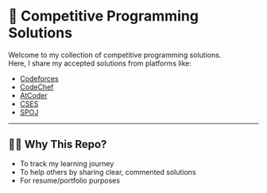 # 🧠 Competitive Programming Solutions

Welcome to my collection of competitive programming solutions.  
Here, I share my accepted solutions from platforms like:

- [Codeforces](https://codeforces.com/profile/shubhagrawal666)
- [CodeChef](https://www.codechef.com/users/gaily_sheep_64)
- [AtCoder](https://atcoder.jp/users/shubhagrawal666)
- [CSES](https://cses.fi/user/331023)
- [SPOJ](https://www.spoj.com/users/shubhagrawal/)

---

## 🙋‍♂️ Why This Repo?

- To track my learning journey
- To help others by sharing clear, commented solutions
- For resume/portfolio purposes
